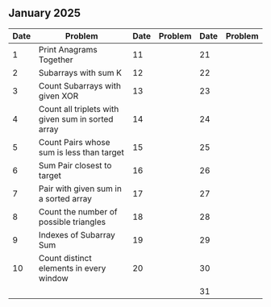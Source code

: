 ## January 2025

| Date | Problem                                           | Date | Problem | Date | Problem |
| ---- | ------------------------------------------------- | ---- | ------- | ---- | ------- |
| 1    | Print Anagrams Together                           | 11   |         | 21   |         |
| 2    | Subarrays with sum K                              | 12   |         | 22   |         |
| 3    | Count Subarrays with given XOR                    | 13   |         | 23   |         |
| 4    | Count all triplets with given sum in sorted array | 14   |         | 24   |         |
| 5    | Count Pairs whose sum is less than target         | 15   |         | 25   |         |
| 6    | Sum Pair closest to target                        | 16   |         | 26   |         |
| 7    | Pair with given sum in a sorted array             | 17   |         | 27   |         |
| 8    | Count the number of possible triangles            | 18   |         | 28   |         |
| 9    | Indexes of Subarray Sum                           | 19   |         | 29   |         |
| 10   | Count distinct elements in every window           | 20   |         | 30   |         |
|      |                                                   |      |         | 31   |         |
